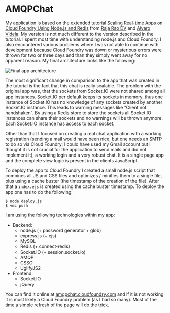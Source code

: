 # AMQPChat

My application is based on the extended tutorial [Scaling Real-time Apps on Cloud Foundry Using Node.js and Redis](https://github.com/videlalvaro/rabbitpubsub)
from [Raja Rao DV](http://blog.cloudfoundry.com/author/raja/) and [Alvaro Videla](http://videlalvaro.github.io/). My
version is not much different to the version described in the tutorial. I spent most time with understanding node.js and
Cloud Foundry. I also encountered various problems where I was not able to continue with development because Cloud
Foundry was down or mysterious errors were thrown for two or three days and than they simply went away for no apparent
reason. My final architecture looks like the following:

![Final app architecture](https://raw.github.com/Fleshgrinder/scalable-web-architectures/master/task-2/public_html/readme-pics/app-architecture.png)

The most significant change in comparison to the app that was created in the tutorial is the fact that this chat is
really scalable. The problem with the original app was, that the sockets from Socket.IO were not shared among all app
instances. Socket.IO per default keeps its sockets in memory, thus one instance of Socket.IO has no knowledge of any
sockets created by another Socket.IO instance. This leads to warning messages like “Client not handshaken”. By using a
Redis store to store the sockets all Socket.IO instances can share their sockets and no warnings will be thrown anymore.
Each Socket.IO instance has access to each socket.

Other than that I focused on creating a real chat application with a working registration (sending a mail would have
been nice, but one needs an SMTP to do so via Cloud Foundry; I could have used my Gmail account but I thought it is not
crucial for the application to send mails and did not implement it), a working login and a very robust chat. It is a
single page app and the complete view logic is present in the clients JavaScript.

To deploy the app to Cloud Foundry I created a small node.js script that combines all JS and CSS files and optimizes /
minifies them to a single file, plus using a cache buster (the timestamp of the creation of the file). After that a
`index.ejs` is created using the cache buster timestamp. To deploy the app one has to do the following:

```shell
$ node deploy.js
$ vmc push
```

I am using the following technologies within my app:
* Backend:
    * node.js (+ password generator + glob)
    * express.js (+ ejs)
    * MySQL
    * Redis (+ connect-redis)
    * Socket.IO (+ session.socket.io)
    * AMQP
    * CSSO
    * UglifyJS2
* Frontend:
    * Socket.IO
    * jQuery

You can find it online at [amqpchat.cloudfoundry.com](http://amqpchat.cloudfoundry.com/) and if it is not working it is
most likely a Cloud Foundry problem (as I had so many). Most of the time a simple refresh of the page will do the trick.